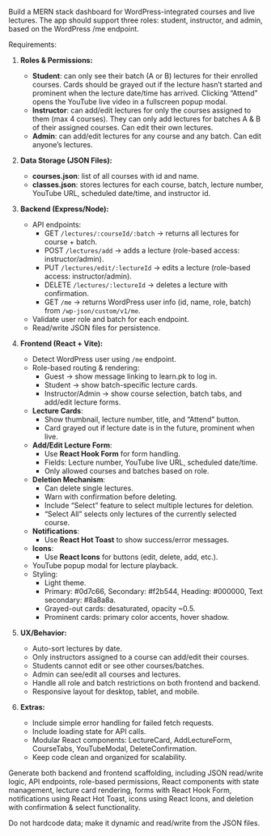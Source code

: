 Build a MERN stack dashboard for WordPress-integrated courses and live lectures. The app should support three roles: student, instructor, and admin, based on the WordPress /me endpoint.

Requirements:

1. **Roles & Permissions:**
   - **Student**: can only see their batch (A or B) lectures for their enrolled courses. Cards should be grayed out if the lecture hasn’t started and prominent when the lecture date/time has arrived. Clicking “Attend” opens the YouTube live video in a fullscreen popup modal.
   - **Instructor**: can add/edit lectures for only the courses assigned to them (max 4 courses). They can only add lectures for batches A & B of their assigned courses. Can edit their own lectures.
   - **Admin**: can add/edit lectures for any course and any batch. Can edit anyone’s lectures.

2. **Data Storage (JSON Files):**
   - **courses.json**: list of all courses with id and name.
   - **classes.json**: stores lectures for each course, batch, lecture number, YouTube URL, scheduled date/time, and instructor id.

3. **Backend (Express/Node):**
   - API endpoints:
     - GET `/lectures/:courseId/:batch` → returns all lectures for course + batch.
     - POST `/lectures/add` → adds a lecture (role-based access: instructor/admin).
     - PUT `/lectures/edit/:lectureId` → edits a lecture (role-based access: instructor/admin).
     - DELETE `/lectures/:lectureId` → deletes a lecture with confirmation.
     - GET `/me` → returns WordPress user info (id, name, role, batch) from `/wp-json/custom/v1/me`.
   - Validate user role and batch for each endpoint.
   - Read/write JSON files for persistence.

4. **Frontend (React + Vite):**
   - Detect WordPress user using `/me` endpoint.
   - Role-based routing & rendering:
     - Guest → show message linking to learn.pk to log in.
     - Student → show batch-specific lecture cards.
     - Instructor/Admin → show course selection, batch tabs, and add/edit lecture forms.
   - **Lecture Cards**:
     - Show thumbnail, lecture number, title, and “Attend” button.
     - Card grayed out if lecture date is in the future, prominent when live.
   - **Add/Edit Lecture Form**:
     - Use **React Hook Form** for form handling.
     - Fields: Lecture number, YouTube live URL, scheduled date/time.
     - Only allowed courses and batches based on role.
   - **Deletion Mechanism**:
     - Can delete single lectures.
     - Warn with confirmation before deleting.
     - Include “Select” feature to select multiple lectures for deletion.
     - “Select All” selects only lectures of the currently selected course.
   - **Notifications**:
     - Use **React Hot Toast** to show success/error messages.
   - **Icons**:
     - Use **React Icons** for buttons (edit, delete, add, etc.).
   - YouTube popup modal for lecture playback.
   - Styling:
     - Light theme.
     - Primary: #0d7c66, Secondary: #f2b544, Heading: #000000, Text secondary: #8a8a8a.
     - Grayed-out cards: desaturated, opacity ~0.5.
     - Prominent cards: primary color accents, hover shadow.

5. **UX/Behavior:**
   - Auto-sort lectures by date.
   - Only instructors assigned to a course can add/edit their courses.
   - Students cannot edit or see other courses/batches.
   - Admin can see/edit all courses and lectures.
   - Handle all role and batch restrictions on both frontend and backend.
   - Responsive layout for desktop, tablet, and mobile.

6. **Extras:**
   - Include simple error handling for failed fetch requests.
   - Include loading state for API calls.
   - Modular React components: LectureCard, AddLectureForm, CourseTabs, YouTubeModal, DeleteConfirmation.
   - Keep code clean and organized for scalability.

Generate both backend and frontend scaffolding, including JSON read/write logic, API endpoints, role-based permissions, React components with state management, lecture card rendering, forms with React Hook Form, notifications using React Hot Toast, icons using React Icons, and deletion with confirmation & select functionality.

Do not hardcode data; make it dynamic and read/write from the JSON files.
